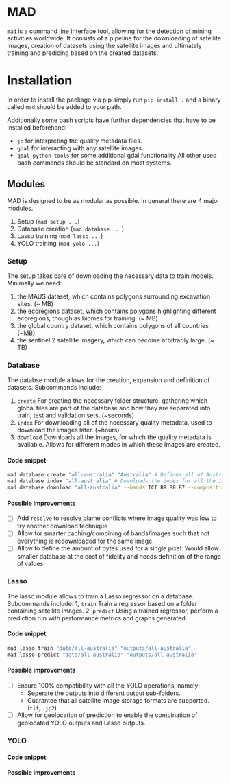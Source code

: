 # MAD
`mad` is a command line interface tool, allowing for the detection of mining activities worldwide. It consists of a pipeline for the downloading of satellite images, creation of datasets using the satellite images and ultimately training and predicing based on the created datasets.


# Installation
In order to install the package via pip simply run `pip install .` and a binary called `mad` should be added to your path.

Additionally some bash scripts have further dependencies that have to be installed beforehand:
- `jq` for interpreting the quality metadata files.
- `gdal` for interacting with any satellite images.
- `gdal-python-tools` for some additional gdal functionality
All other used bash commands should be standard on most systems.

## Modules
MAD is designed to be as modular as possible. In general there are 4 major modules.
1. Setup (`mad setup ...`)
2. Database creation (`mad database ...`)
3. Lasso training (`mad lasso ...`)
4. YOLO training (`mad yolo ...`)

### Setup
The setup takes care of downloading the necessary data to train models. Minimally we need: 
1. the MAUS dataset, which contains polygons surrounding excavation sites. (~ MB)
2. the ecoregions dataset, which contains polygons highlighting different ecoregions, though as biomes for training. (~ MB)
3. the global country dataset, which contains polygons of all countries (~MB)
4. the sentinel 2 satellite imagery, which can become arbitrarily large. (~ TB)

### Database
The databse module allows for the creation, expansion and definition of datasets. Subcommands include:
1. `create` For creating the necessary folder structure, gathering which global tiles are part of the database and how they are separated into train, test and validation sets. (~seconds)
2. `index` For downloading all of the necessary quality metadata, used to download the images later. (~hours)
3. `download` Downloads all the images, for which the quality metadata is available. Allows for different modes in which these images are created.

#### Code snippet
```bash
mad database create "all-australia" "Australia" # Defines all of Australia as the tile source
mad database index "all-australia" # Downloads the index for all the images inside of the database
mad database download "all-australia" --bands TCI B9 B8 B7 --composition first # Downloads all of the images with the selected bands and simply takes the first/best quality image.
```

#### Possible improvements
- [ ] Add `resolve` to resolve blame conflicts where image quality was low to try another download technique
- [ ] Allow for smarter caching/combining of bands/images such that not everything is redownloaded for the same image.
- [ ] Allow to define the amount of bytes used for a single pixel: Would allow smaller database at the cost of fidelity and needs definition of the range of values.

### Lasso
The lasso module allows to train a Lasso regressor on a database. Subcommands include:
1, `train` Train a regressor based on a folder containing satellite images.
2, `predict` Using a trained regressor, perform a prediction run with performance metrics and graphs generated.

#### Code snippet
```bash
mad lasso train "data/all-australia" "outputs/all-australia"
mad lasso predict "data/all-australia" "outputs/all-australia"
```

#### Possible improvements
- [ ] Ensure 100% compatibility with all the YOLO operations, namely:
    - Seperate the outputs into different output sub-folders.
    - Guarantee that all satellite image storage formats are supported. (`tif`, `.jp2`)
- [ ] Allow for geolocation of prediction to enable the combination of geolocated YOLO outputs and Lasso outputs.
### YOLO
#### Code snippet
#### Possible improvements
